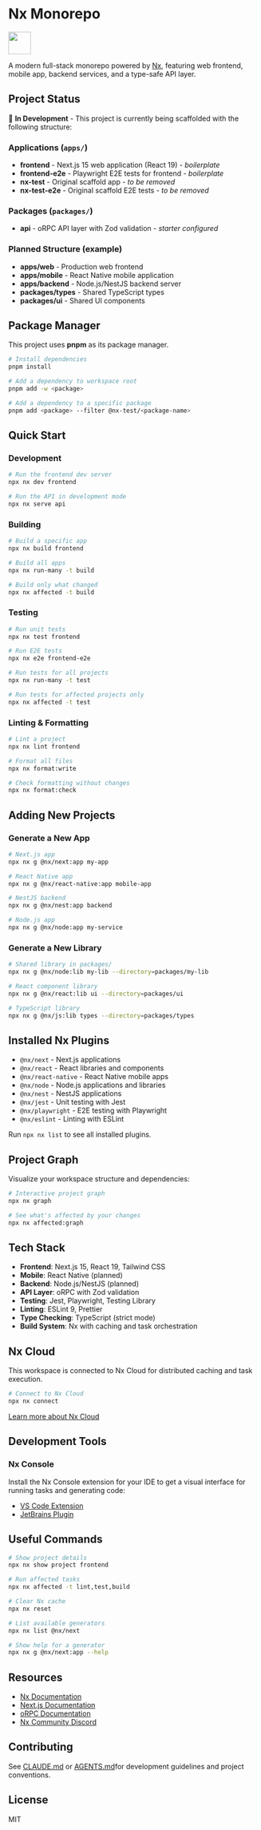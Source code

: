 # Nx Monorepo

<a alt="Nx logo" href="https://nx.dev" target="_blank" rel="noreferrer"><img src="https://raw.githubusercontent.com/nrwl/nx/master/images/nx-logo.png" width="45"></a>

A modern full-stack monorepo powered by [Nx](https://nx.dev), featuring web frontend, mobile app, backend services, and a type-safe API layer.

## Project Status

🚧 **In Development** - This project is currently being scaffolded with the following structure:

### Applications (`apps/`)
- **frontend** - Next.js 15 web application (React 19) - *boilerplate*
- **frontend-e2e** - Playwright E2E tests for frontend - *boilerplate*
- **nx-test** - Original scaffold app - *to be removed*
- **nx-test-e2e** - Original scaffold E2E tests - *to be removed*

### Packages (`packages/`)
- **api** - oRPC API layer with Zod validation - *starter configured*

### Planned Structure (example)
- **apps/web** - Production web frontend
- **apps/mobile** - React Native mobile application
- **apps/backend** - Node.js/NestJS backend server
- **packages/types** - Shared TypeScript types
- **packages/ui** - Shared UI components

## Package Manager

This project uses **pnpm** as its package manager.

```bash
# Install dependencies
pnpm install

# Add a dependency to workspace root
pnpm add -w <package>

# Add a dependency to a specific package
pnpm add <package> --filter @nx-test/<package-name>
```

## Quick Start

### Development

```bash
# Run the frontend dev server
npx nx dev frontend

# Run the API in development mode
npx nx serve api
```

### Building

```bash
# Build a specific app
npx nx build frontend

# Build all apps
npx nx run-many -t build

# Build only what changed
npx nx affected -t build
```

### Testing

```bash
# Run unit tests
npx nx test frontend

# Run E2E tests
npx nx e2e frontend-e2e

# Run tests for all projects
npx nx run-many -t test

# Run tests for affected projects only
npx nx affected -t test
```

### Linting & Formatting

```bash
# Lint a project
npx nx lint frontend

# Format all files
npx nx format:write

# Check formatting without changes
npx nx format:check
```

## Adding New Projects

### Generate a New App

```bash
# Next.js app
npx nx g @nx/next:app my-app

# React Native app
npx nx g @nx/react-native:app mobile-app

# NestJS backend
npx nx g @nx/nest:app backend

# Node.js app
npx nx g @nx/node:app my-service
```

### Generate a New Library

```bash
# Shared library in packages/
npx nx g @nx/node:lib my-lib --directory=packages/my-lib

# React component library
npx nx g @nx/react:lib ui --directory=packages/ui

# TypeScript library
npx nx g @nx/js:lib types --directory=packages/types
```

## Installed Nx Plugins

- `@nx/next` - Next.js applications
- `@nx/react` - React libraries and components
- `@nx/react-native` - React Native mobile apps
- `@nx/node` - Node.js applications and libraries
- `@nx/nest` - NestJS applications
- `@nx/jest` - Unit testing with Jest
- `@nx/playwright` - E2E testing with Playwright
- `@nx/eslint` - Linting with ESLint

Run `npx nx list` to see all installed plugins.

## Project Graph

Visualize your workspace structure and dependencies:

```bash
# Interactive project graph
npx nx graph

# See what's affected by your changes
npx nx affected:graph
```

## Tech Stack

- **Frontend**: Next.js 15, React 19, Tailwind CSS
- **Mobile**: React Native (planned)
- **Backend**: Node.js/NestJS (planned)
- **API Layer**: oRPC with Zod validation
- **Testing**: Jest, Playwright, Testing Library
- **Linting**: ESLint 9, Prettier
- **Type Checking**: TypeScript (strict mode)
- **Build System**: Nx with caching and task orchestration

## Nx Cloud

This workspace is connected to Nx Cloud for distributed caching and task execution.

```bash
# Connect to Nx Cloud
npx nx connect
```

[Learn more about Nx Cloud](https://nx.app/?utm_source=nx_project)

## Development Tools

### Nx Console

Install the Nx Console extension for your IDE to get a visual interface for running tasks and generating code:

- [VS Code Extension](https://marketplace.visualstudio.com/items?itemName=nrwl.angular-console)
- [JetBrains Plugin](https://plugins.jetbrains.com/plugin/21060-nx-console)

## Useful Commands

```bash
# Show project details
npx nx show project frontend

# Run affected tasks
npx nx affected -t lint,test,build

# Clear Nx cache
npx nx reset

# List available generators
npx nx list @nx/next

# Show help for a generator
npx nx g @nx/next:app --help
```

## Resources

- [Nx Documentation](https://nx.dev)
- [Next.js Documentation](https://nextjs.org/docs)
- [oRPC Documentation](https://orpc.dev)
- [Nx Community Discord](https://go.nx.dev/community)

## Contributing

See [CLAUDE.md](./CLAUDE.md) or [AGENTS.md](./AGENTS.md)for development guidelines and project conventions.

## License

MIT

